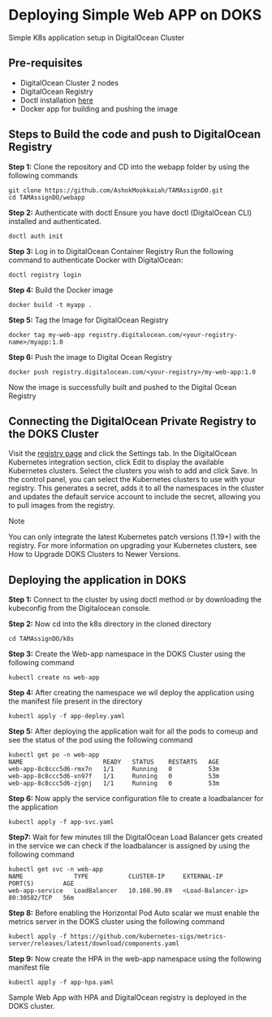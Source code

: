 # Deploying Simple Web APP on DOKS
Simple K8s application setup in DigitalOcean Cluster

## Pre-requisites
- DigitalOcean Cluster 2 nodes
- DigitalOcean Registry
- Doctl installation [here](https://docs.digitalocean.com/reference/doctl/how-to/install/)
- Docker app for building and pushing the image

## Steps to Build the code and push to DigitalOcean Registry

**Step 1:** Clone the repository and CD into the webapp folder by using the following commands
```
git clone https://github.com/AshokMookkaiah/TAMAssignDO.git
cd TAMAssignDO/webapp
```
**Step 2:** Authenticate with doctl
Ensure you have doctl (DigitalOcean CLI) installed and authenticated.

```
doctl auth init
```
**Step 3:** Log in to DigitalOcean Container Registry
Run the following command to authenticate Docker with DigitalOcean:
```
doctl registry login
```
**Step 4:** Build the Docker image 
```
docker build -t myapp .
```
**Step 5:** Tag the Image for DigitalOcean Registry
```
docker tag my-web-app registry.digitalocean.com/<your-registry-name>/myapp:1.0 
```
**Step 6:** Push the image to Digital Ocean Registry
```
docker push registry.digitalocean.com/<your-registry>/my-web-app:1.0 
```
Now the image is successfully built and pushed to the Digital Ocean Registry

## Connecting the DigitalOcean Private Registry to the DOKS Cluster
Visit the [registry page](https://cloud.digitalocean.com/registry) and click the Settings tab. In the DigitalOcean Kubernetes integration section, click Edit to display the available Kubernetes clusters. Select the clusters you wish to add and click Save.
In the control panel, you can select the Kubernetes clusters to use with your registry. This generates a secret, adds it to all the namespaces in the cluster and updates the default service account to include the secret, allowing you to pull images from the registry.

> [!Note]
> You can only integrate the latest Kubernetes patch versions (1.19+) with the registry. For more information on upgrading your Kubernetes clusters, see How to Upgrade DOKS Clusters to Newer Versions.

## Deploying the application in DOKS

**Step 1:** Connect to the cluster by using doctl method or by downloading the kubeconfig from the Digitalocean console.

**Step 2:** Now cd into the k8s directory in the cloned directory
```
cd TAMAssignDO/k8s
```
**Step 3:** Create the Web-app namespace in the DOKS Cluster using the following command
```
kubectl create ns web-app
```
**Step 4:** After creating the namespace we wil deploy the application using the manifest file present in the directory
```
kubectl apply -f app-deploy.yaml
```
**Step 5:** After deploying the application wait for all the pods to comeup and see the status of the pod using the following command
```
kubectl get po -n web-app
NAME                      READY   STATUS    RESTARTS   AGE
web-app-8c8ccc5d6-rmx7n   1/1     Running   0          53m
web-app-8c8ccc5d6-xn97f   1/1     Running   0          53m
web-app-8c8ccc5d6-zjgnj   1/1     Running   0          53m
```
**Step 6:** Now apply the service configuration file to create a loadbalancer for the application
```
kubectl apply -f app-svc.yaml
```
**Step7:** Wait for few minutes till the DigitalOcean Load Balancer gets created in the service we can check if the loadbalancer is assigned by using the following command
```
kubectl get svc -n web-app
NAME              TYPE           CLUSTER-IP     EXTERNAL-IP          PORT(S)        AGE
web-app-service   LoadBalancer   10.108.90.89   <Load-Balancer-ip>   80:30582/TCP   56m
```
**Step 8:** Before enabling the Horizontal Pod Auto scalar we must enable the metrics server in the DOKS cluster using the following command
```
kubectl apply -f https://github.com/kubernetes-sigs/metrics-server/releases/latest/download/components.yaml
```
**Step 9:** Now create the HPA in the web-app namespace using the following manifest file
```
kubectl apply -f app-hpa.yaml
```
Sample Web App with HPA and DigitalOcean registry is deployed in the DOKS cluster.

